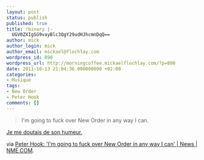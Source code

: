 ```yaml
---
layout: post
status: publish
published: true
title: !binary |-
  UGV0ZXIgSG9vayBlc3QgY29udHJhcmnDqQ==
author: mick
author_login: mick
author_email: mickael@flochlay.com
wordpress_id: 890
wordpress_url: http://morningcoffee.mickaelflochlay.com/?p=890
date: 2011-10-13 21:04:36.000000000 +02:00
categories:
- Musique
tags:
- New Order
- Peter Hook
comments: []
---
```

<blockquote>I'm going to fuck over New Order in any way I can.</blockquote>
<a title="Peter Hook is New Order’s Freddie Mercury" href="http://morningcoffee.mickaelflochlay.com/738/peter-hook-is-new-orders-freddie-mercury">Je me doutais de son humeur.</a>

via <a href="http://www.nme.com/news/new-order/59659">Peter Hook: 'I'm going to fuck over New Order in any way I can' | News | NME.COM</a>.
